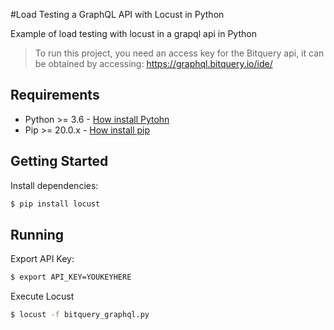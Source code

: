 #Load Testing a GraphQL API with Locust in Python

Example of load testing with locust in a grapql api in Python

>To run this project, you need an access key for the Bitquery api, it can be obtained by accessing:
> https://graphql.bitquery.io/ide/

## Requirements
- Python >= 3.6 - [How install Pytohn](https://www.python.org/downloads/)
- Pip >= 20.0.x - [How install pip](https://pip.pypa.io/en/stable/installing/)

## Getting Started
Install dependencies:

```bash
$ pip install locust
```

## Running

Export API Key:

```bash
$ export API_KEY=YOUKEYHERE
```

Execute Locust
```bash
$ locust -f bitquery_graphql.py
```
